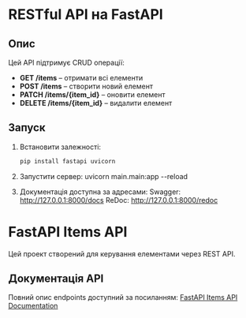 # RESTful API на FastAPI

## Опис
Цей API підтримує CRUD операції:  
- **GET /items** – отримати всі елементи  
- **POST /items** – створити новий елемент  
- **PATCH /items/{item_id}** – оновити елемент  
- **DELETE /items/{item_id}** – видалити елемент  

## Запуск
1. Встановити залежності:  
   ```bash
   pip install fastapi uvicorn

2. Запустити сервер:
   uvicorn main.main:app --reload

3. Документація доступна за адресами:
  Swagger: http://127.0.0.1:8000/docs
  ReDoc: http://127.0.0.1:8000/redoc

# FastAPI Items API

Цей проект створений для керування елементами через REST API.

## Документація API
Повний опис endpoints доступний за посиланням:
[FastAPI Items API Documentation](https://documenter.getpostman.com/view/41782468/2sAYX5M3j8)
